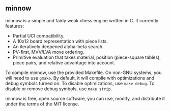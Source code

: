 minnow
------

minnow is a simple and fairly weak chess engine written in C. It currently features:

* Partial UCI compatibility.
* A 10x12 board representation with piece lists.
* An iteratively deepened alpha-beta search.
* PV-first, MVV/LVA move ordering.
* Primitive evaluation that takes material, position (piece-square tables), piece pairs, and relative advantage into account.

To compile minnow, use the provided Makefile. On non-GNU systems, you will need to use `gmake`. 
By default, it will compile with optimizations and debug symbols turned on. To disable optimizations, use `make debug`.
To disable or remove debug symbols, use `make strip`.

minnow is free, open source software, you can use, modify, and distribute it under the terms of the MIT license.
